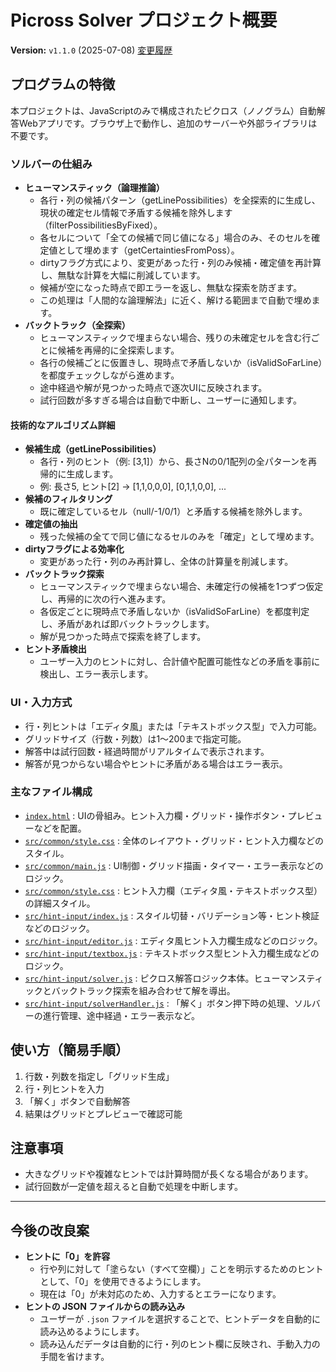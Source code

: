# Picross Solver プロジェクト概要

**Version:** `v1.1.0` (2025-07-08) [変更履歴](CHANGELOG.md)

## プログラムの特徴
本プロジェクトは、JavaScriptのみで構成されたピクロス（ノノグラム）自動解答Webアプリです。ブラウザ上で動作し、追加のサーバーや外部ライブラリは不要です。

### ソルバーの仕組み
- **ヒューマンスティック（論理推論）**
  - 各行・列の候補パターン（getLinePossibilities）を全探索的に生成し、現状の確定セル情報で矛盾する候補を除外します（filterPossibilitiesByFixed）。
  - 各セルについて「全ての候補で同じ値になる」場合のみ、そのセルを確定値として埋めます（getCertaintiesFromPoss）。
  - dirtyフラグ方式により、変更があった行・列のみ候補・確定値を再計算し、無駄な計算を大幅に削減しています。
  - 候補が空になった時点で即エラーを返し、無駄な探索を防ぎます。
  - この処理は「人間的な論理解法」に近く、解ける範囲まで自動で埋めます。
- **バックトラック（全探索）**
  - ヒューマンスティックで埋まらない場合、残りの未確定セルを含む行ごとに候補を再帰的に全探索します。
  - 各行の候補ごとに仮置きし、現時点で矛盾しないか（isValidSoFarLine）を都度チェックしながら進めます。
  - 途中経過や解が見つかった時点で逐次UIに反映されます。
  - 試行回数が多すぎる場合は自動で中断し、ユーザーに通知します。

#### 技術的なアルゴリズム詳細
- **候補生成（getLinePossibilities）**
  - 各行・列のヒント（例: [3,1]）から、長さNの0/1配列の全パターンを再帰的に生成します。
  - 例: 長さ5, ヒント[2] → [1,1,0,0,0], [0,1,1,0,0], ...
- **候補のフィルタリング**
  - 既に確定しているセル（null/-1/0/1）と矛盾する候補を除外します。
- **確定値の抽出**
  - 残った候補の全てで同じ値になるセルのみを「確定」として埋めます。
- **dirtyフラグによる効率化**
  - 変更があった行・列のみ再計算し、全体の計算量を削減します。
- **バックトラック探索**
  - ヒューマンスティックで埋まらない場合、未確定行の候補を1つずつ仮定し、再帰的に次の行へ進みます。
  - 各仮定ごとに現時点で矛盾しないか（isValidSoFarLine）を都度判定し、矛盾があれば即バックトラックします。
  - 解が見つかった時点で探索を終了します。
- **ヒント矛盾検出**
  - ユーザー入力のヒントに対し、合計値や配置可能性などの矛盾を事前に検出し、エラー表示します。

### UI・入力方式
- 行・列ヒントは「エディタ風」または「テキストボックス型」で入力可能。
- グリッドサイズ（行数・列数）は1～200まで指定可能。
- 解答中は試行回数・経過時間がリアルタイムで表示されます。
- 解答が見つからない場合やヒントに矛盾がある場合はエラー表示。

### 主なファイル構成
- [`index.html`](../index.html) : UIの骨組み。ヒント入力欄・グリッド・操作ボタン・プレビューなどを配置。
- [`src/common/style.css`](../src/common/style.css) : 全体のレイアウト・グリッド・ヒント入力欄などのスタイル。
- [`src/common/main.js`](../src/common/main.js) : UI制御・グリッド描画・タイマー・エラー表示などのロジック。
- [`src/common/style.css`](../src/hint-input/style.css) : ヒント入力欄（エディタ風・テキストボックス型）の詳細スタイル。
- [`src/hint-input/index.js`](../src/hint-input/index.js) : スタイル切替・バリデーション等・ヒント検証などのロジック。
- [`src/hint-input/editor.js`](../src/hint-input/editor.js) : エディタ風ヒント入力欄生成などのロジック。
- [`src/hint-input/textbox.js`](../src/hint-input/textbox.js) : テキストボックス型ヒント入力欄生成などのロジック。
- [`src/hint-input/solver.js`](../src/solver/solver.js) : ピクロス解答ロジック本体。ヒューマンスティックとバックトラック探索を組み合わせて解を導出。
- [`src/hint-input/solverHandler.js`](../src/solver/solverHandler.js) : 「解く」ボタン押下時の処理、ソルバーの進行管理、途中経過・エラー表示など。

## 使い方（簡易手順）
1. 行数・列数を指定し「グリッド生成」
2. 行・列ヒントを入力
3. 「解く」ボタンで自動解答
4. 結果はグリッドとプレビューで確認可能

## 注意事項
- 大きなグリッドや複雑なヒントでは計算時間が長くなる場合があります。
- 試行回数が一定値を超えると自動で処理を中断します。

---

## 今後の改良案

- **ヒントに「0」を許容**
  - 行や列に対して「塗らない（すべて空欄）」ことを明示するためのヒントとして、「0」を使用できるようにします。
  - 現在は「0」が未対応のため、入力するとエラーになります。
- **ヒントの JSON ファイルからの読み込み**
  - ユーザーが `.json` ファイルを選択することで、ヒントデータを自動的に読み込めるようにします。
  - 読み込んだデータは自動的に行・列のヒント欄に反映され、手動入力の手間を省けます。
